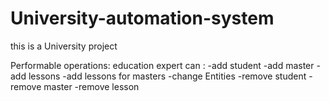 # University-automation-system
this is a University project

Performable operations:
      education expert can :
             -add student
             -add master
             -add lessons
             -add lessons for masters
             -change Entities
             -remove student
             -remove master
             -remove lesson
      
